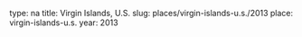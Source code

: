 type: na
title: Virgin Islands, U.S.
slug: places/virgin-islands-u.s./2013
place: virgin-islands-u.s.
year: 2013
